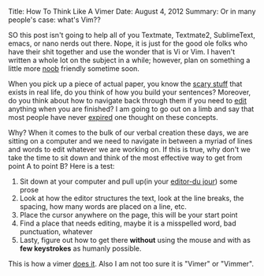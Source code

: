 Title: How To Think Like A Vimer
Date: August 4, 2012
Summary: Or in many people's case: what's Vim??

SO this post isn't going to help all of you Textmate, Textmate2,
SublimeText, emacs, or nano nerds out there. Nope, it is just for the
good ole folks who have their shit together and use the wonder that is
Vi or Vim. I haven't written a whole lot on the subject in a while;
however, plan on something a little more [noob][1] friendly sometime soon.

When you pick up a piece of actual paper, you know the [scary stuff][2]
that exists in real life, do you think of how you build your sentences?
Moreover, do you think about how to navigate back through them if you
need to [edit][3] anything when you are finished? I am going to go out
on a limb and say that most people have never [expired][4] one thought
on these concepts. 

Why? When it comes to the bulk of our verbal creation these days, we are sitting on
a computer and we need to navigate in between a myriad of
lines and words to edit whatever we are working on. If this is true, why
don't we take the time to sit down and think of the most effective way
to get from point A to point B? Here is a test:

1. Sit down at your computer and pull up(in your [editor-du jour][5])
   some prose
1. Look at how the editor structures the text, look at the line breaks,
   the spacing, how many words are placed on a line, etc.
1. Place the cursor anywhere on the page, this will be your start point
1. Find a place that needs editing, maybe it is a misspelled word, bad
   punctuation, whatever
1. Lasty, figure out how to get there __without__ using the mouse and
   with as __few keystrokes__ as humanly possible.

This is how a vimer [does it][6]. Also I am not too sure it is "Vimer"
or "Vimmer".

[1]: http://picturesofpeoplescanningqrcodes.tumblr.com/
[2]: http://www.inhabitots.com/wp-content/uploads/2008/09/halloween1.jpg
[3]: http://sale.images.woot.com/Illiterate_RainbowjiuDetail.png
[4]: http://3.bp.blogspot.com/-oByir_N-0rI/Tkaq3pX44_I/AAAAAAAAk-I/QJBS12_973o/s640/Marcus.png
[5]: http://www.vim.org/
[6]: http://cdn.quotesnsayings.net/wp-content/uploads/2012/01/Finding-Out-That-Someone-Does-The.png
